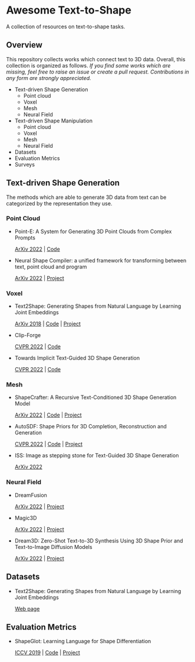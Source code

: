 # Awesome Text-to-Shape
A collection of resources on text-to-shape tasks.

## Overview
This repository collects works which connect text to 3D data. Overall, this collection is organized as follows. _If you find some works which are missing, feel free to raise an issue or create a pull request. Contributions in any form are strongly appreciated._
* Text-driven Shape Generation
  * Point cloud
  * Voxel
  * Mesh
  * Neural Field
* Text-driven Shape Manipulation
  * Point cloud
  * Voxel
  * Mesh
  * Neural Field
* Datasets
* Evaluation Metrics
* Surveys 

## Text-driven Shape Generation
The methods which are able to generate 3D data from text can be categorized by the representation they use.

### Point Cloud
* Point-E: A System for Generating 3D Point Clouds from Complex Prompts
  
  [ArXiv 2022](https://arxiv.org/abs/2212.08751) | [Code](https://github.com/openai/point-e)

* Neural Shape Compiler: a unified framework for transforming between text, point cloud and program

  [ArXiv 2022](https://arxiv.org/abs/2212.12952) | [Project](https://tiangeluo.github.io/projectpages/shapecompiler.html)

### Voxel
* Text2Shape: Generating Shapes from Natural Language by Learning Joint Embeddings
  
  [ArXiv 2018](https://arxiv.org/abs/1803.08495) | [Code](https://github.com/kchen92/text2shape/) | [Project](http://text2shape.stanford.edu/)

* Clip-Forge

  [CVPR 2022](https://arxiv.org/abs/2110.02624) | [Code](https://github.com/AutodeskAILab/Clip-Forge)
  
* Towards Implicit Text-Guided 3D Shape Generation
  
  [CVPR 2022](https://arxiv.org/abs/2203.14622) | [Code](https://github.com/liuzhengzhe/Towards-Implicit-Text-Guided-Shape-Generation)

### Mesh
* ShapeCrafter: A Recursive Text-Conditioned 3D Shape Generation Model

  [ArXiv 2022](https://arxiv.org/abs/2207.09446) | [Code](https://github.com/FreddieRao/ShapeCrafter) | [Project](https://ivl.cs.brown.edu/#/projects/shapecrafter)

* AutoSDF: Shape Priors for 3D Completion, Reconstruction and Generation

  [CVPR 2022](https://arxiv.org/abs/2203.09516) | [Code](https://github.com/yccyenchicheng/AutoSDF/) | [Project](https://yccyenchicheng.github.io/AutoSDF/) 

* ISS: Image as stepping stone for Text-Guided 3D Shape Generation

  [ArXiv 2022](https://arxiv.org/abs/2209.04145)

### Neural Field
* DreamFusion

  [ArXiv 2022](https://arxiv.org/abs/2209.14988) | [Project](https://dreamfusion3d.github.io/)

* Magic3D

  [ArXiv 2022](https://arxiv.org/abs/2211.10440) | [Project](https://deepimagination.cc/Magic3D/)

* Dream3D: Zero-Shot Text-to-3D Synthesis Using 3D Shape Prior and Text-to-Image Diffusion Models

  [ArXiv 2022](https://arxiv.org/abs/2212.14704) | [Project](https://bluestyle97.github.io/dream3d/)


## Datasets
* Text2Shape: Generating Shapes from Natural Language by Learning Joint Embeddings
  
  [Web page](http://text2shape.stanford.edu/)

## Evaluation Metrics
* ShapeGlot: Learning Language for Shape Differentiation

  [ICCV 2019](https://arxiv.org/pdf/1905.02925.pdf) | [Code](https://github.com/optas/shapeglot) | [Project](https://ai.stanford.edu/~optas/shapeglot/)
